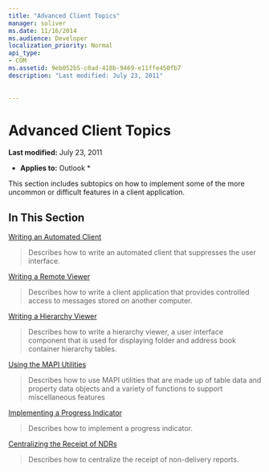 ```yaml
---
title: "Advanced Client Topics"
manager: soliver
ms.date: 11/16/2014
ms.audience: Developer
localization_priority: Normal
api_type:
- COM
ms.assetid: 9eb052b5-c0ad-418b-9469-e11ffe450fb7
description: "Last modified: July 23, 2011"
 
 
---
```


# Advanced Client Topics

 **Last modified:** July 23, 2011 
  
 * **Applies to:** Outlook * 
  
This section includes subtopics on how to implement some of the more uncommon or difficult features in a client application.
  
## In This Section

[Writing an Automated Client](writing-an-automated-client.md)
  
> Describes how to write an automated client that suppresses the user interface.
    
[Writing a Remote Viewer](writing-a-remote-viewer.md)
  
> Describes how to write a client application that provides controlled access to messages stored on another computer.
    
[Writing a Hierarchy Viewer](writing-a-hierarchy-viewer.md)
  
> Describes how to write a hierarchy viewer, a user interface component that is used for displaying folder and address book container hierarchy tables.
    
[Using the MAPI Utilities](using-the-mapi-utilities.md)
  
> Describes how to use MAPI utilities that are made up of table data and property data objects and a variety of functions to support miscellaneous features
    
[Implementing a Progress Indicator](implementing-a-progress-indicator.md)
  
> Describes how to implement a progress indicator.
    
[Centralizing the Receipt of NDRs](centralizing-the-receipt-of-ndrs.md)
  
> Describes how to centralize the receipt of non-delivery reports.
    

